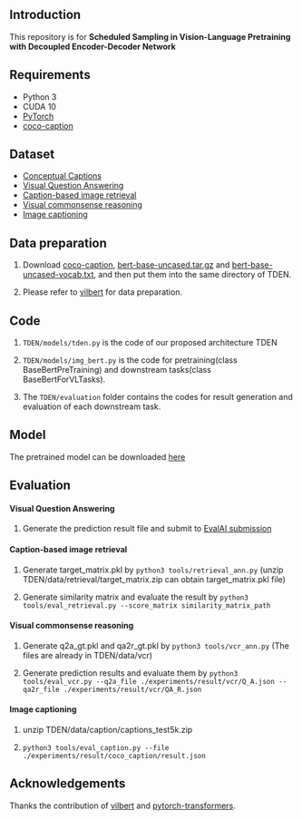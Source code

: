 ## Introduction
This repository is for **Scheduled Sampling in Vision-Language Pretraining with Decoupled Encoder-Decoder Network**

## Requirements
* Python 3
* CUDA 10
* [PyTorch](http://pytorch.org/)
* [coco-caption](https://github.com/ruotianluo/coco-caption)

## Dataset
* [Conceptual Captions](https://ai.google.com/research/ConceptualCaptions/download)
* [Visual Question Answering](https://visualqa.org/download.html)
* [Caption-based image retrieval](http://shannon.cs.illinois.edu/DenotationGraph/)
* [Visual commonsense reasoning](https://visualcommonsense.com/download/)
* [Image captioning](http://cocodataset.org/#download)

## Data preparation
1. Download [coco-caption](https://github.com/ruotianluo/coco-caption), [bert-base-uncased.tar.gz](https://s3.amazonaws.com/models.huggingface.co/bert/bert-base-uncased.tar.gz) and [bert-base-uncased-vocab.txt](https://s3.amazonaws.com/models.huggingface.co/bert/bert-base-uncased-vocab.txt), and then put them into the same directory of TDEN.

2. Please refer to [vilbert](https://github.com/jiasenlu/vilbert_beta) for data preparation.

## Code
1. ```TDEN/models/tden.py``` is the code of our proposed architecture TDEN

2. ```TDEN/models/img_bert.py``` is the code for pretraining(class BaseBertPreTraining) and downstream tasks(class BaseBertForVLTasks).

3. The ```TDEN/evaluation``` folder contains the codes for result generation and evaluation of each downstream task.

## Model
The pretrained model can be downloaded [here](https://drive.google.com/file/d/1SA2GZKJBkvKOXqBibVOGS_f3YVIQpnPv/view?usp=sharing) 

## Evaluation
#### Visual Question Answering
1. Generate the prediction result file and submit to [EvalAI submission](https://evalai.cloudcv.org/web/challenges/challenge-page/163/overview)

#### Caption-based image retrieval
1. Generate target_matrix.pkl by ``` python3 tools/retrieval_ann.py ```
(unzip TDEN/data/retrieval/target_matrix.zip can obtain target_matrix.pkl file)

2. Generate similarity matrix and evaluate the result by ``` python3 tools/eval_retrieval.py --score_matrix similarity_matrix_path ```

#### Visual commonsense reasoning
1. Generate q2a_gt.pkl and qa2r_gt.pkl by ``` python3 tools/vcr_ann.py ```
(The files are already in TDEN/data/vcr)

2. Generate prediction results and evaluate them by ``` python3 tools/eval_vcr.py --q2a_file ./experiments/result/vcr/Q_A.json --qa2r_file ./experiments/result/vcr/QA_R.json ```

#### Image captioning
1. unzip TDEN/data/caption/captions_test5k.zip

2. ``` python3 tools/eval_caption.py --file ./experiments/result/coco_caption/result.json ```

## Acknowledgements
Thanks the contribution of [vilbert](https://github.com/jiasenlu/vilbert_beta) and [pytorch-transformers](https://github.com/huggingface/transformers).
